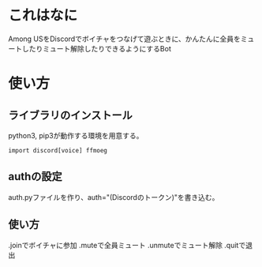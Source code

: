 # これはなに

Among USをDiscordでボイチャをつなげて遊ぶときに、かんたんに全員をミュートしたりミュート解除したりできるようにするBot

# 使い方
## ライブラリのインストール
python3, pip3が動作する環境を用意する。
```shell
import discord[voice] ffmoeg
```
## authの設定
auth.pyファイルを作り、auth="(Discordのトークン)"を書き込む。

## 使い方
.joinでボイチャに参加
.muteで全員ミュート
.unmuteでミュート解除
.quitで退出
